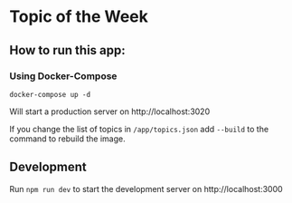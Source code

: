 # Topic of the Week

## How to run this app:

### Using Docker-Compose

```
docker-compose up -d
```

Will start a production server on http://localhost:3020

If you change the list of topics in `/app/topics.json` add `--build` to the command to rebuild the image.

## Development

Run `npm run dev` to start the development server on http://localhost:3000
